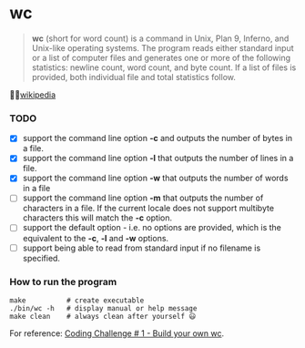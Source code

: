 # wc

> **wc** (short for word count) is a command in Unix, Plan 9, Inferno, and Unix-like operating systems. The program reads either standard input or a list of computer files and generates one or more of the following statistics: newline count, word count, and byte count. If a list of files is provided, both individual file and total statistics follow.

☝🏽[wikipedia](https://www.wikiwand.com/en/Wc_(Unix))

### TODO
- [x] support the command line option **-c** and outputs the number of bytes in a file.
- [x] support the command line option **-l** that outputs the number of lines in a file.
- [x] support the command line option **-w** that outputs the number of words in a file
- [ ] support the command line option **-m** that outputs the number of characters in a file. If the current locale does not support multibyte characters this will match the **-c** option.
- [ ] support the default option - i.e. no options are provided, which is the equivalent to the **-c**, **-l** and **-w** options.
- [ ] support being able to read from standard input if no filename is specified.

### How to run the program

```console
make          # create executable
./bin/wc -h   # display manual or help message
make clean    # always clean after yourself 😃
```


For reference: [Coding Challenge # 1 - Build your own wc](https://codingchallenges.substack.com/p/coding-challenge-1).
